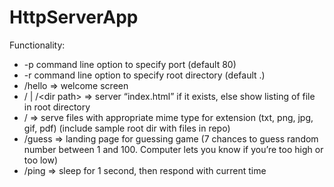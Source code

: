 # HttpServerApp

Functionality:
* -p <port> command line option to specify port (default 80)
* -r <path> command line option to specify root directory (default .)
* /hello => welcome screen
* / | /\<dir path> => server “index.html” if it exists, else show listing of file in root directory
* /<file path> => serve files with appropriate mime type for extension (txt, png, jpg, gif, pdf) (include sample root dir with files in repo)
* /guess => landing page for guessing game (7 chances to guess random number between 1 and 100. Computer lets you know if you’re too high or too low)
* /ping => sleep for 1 second, then respond with current time